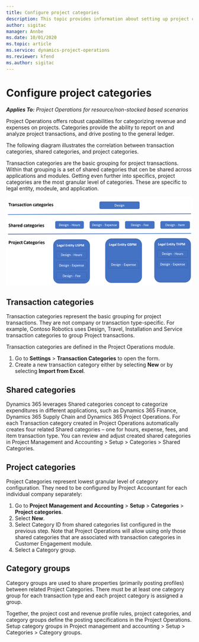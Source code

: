 ```yaml
---
title: Configure project categories
description: This topic provides information about setting up project categories.
author: sigitac
manager: Annbe
ms.date: 10/01/2020
ms.topic: article
ms.service: dynamics-project-operations
ms.reviewer: kfend 
ms.author: sigitac
---
```


# Configure project categories

_**Applies To:** Project Operations for resource/non-stocked based scenarios_

Project Operations offers robust capabilities for categorizing revenue and expenses on projects. Categories provide the ability to report on and analyze project transactions, and drive posting to the general ledger.

The following diagram illustrates the correlation between transaction categories, shared categories, and project categories. 

Transaction categories are the basic grouping for project transactions. Within that grouping is a set of shared categories that cen be shared across applications and modules. Getting even further into specifics, project categories are the most granular level of categories. These are specific to legal entity, modeule, and application.

![Correlation between transaction categories, shared categories, and project categories](media/project-categories.png)

## Transaction categories

Transaction categories represent the basic grouping for project transactions. They are not company or transaction type-specific. For example, Contoso Robotics uses Design, Travel, Installation and Service transaction categories to group Project transactions.

Transaction categories are defined in the Project Operations module. 
1. Go to **Settings** \> **Transaction Categories** to open the form. 
2. Create a new transaction category either by selecting **New** or by selecting **Import from Excel**.

## Shared categories

Dynamics 365 leverages Shared categories concept to categorize expenditures in different applications, such as Dynamics 365 Finance, Dynamics 365 Supply Chain and Dynamics 365 Project Operations. For each Transaction category created in Project Operations automatically creates four related Shared categories – one for hours, expense, fees, and item transaction type. You can review and adjust created shared categories in Project Management and Accounting \> Setup \> Categories \> Shared Categories.

## Project categories

Project Categories represent lowest granular level of category configuration. They need to be configured by Project Accountant for each individual company separately:

1. Go to **Project Management and Accounting** \> **Setup** \> **Categories** \> **Project categories**.
2. Select **New**.
3. Select Category ID from shared categories list configured in the previous step. Note that Project Operations will allow using only those shared categories that are associated with transaction categories in Customer Engagement module.
4. Select a Category group.

## Category groups

Category groups are used to share properties (primarily posting profiles) between related Project Categories. There must be at least one category group for each transaction type and each project category is assigned a group.

Together, the project cost and revenue profile rules, project categories, and category groups define the posting specifications in the Project Operations. Setup category groups in Project management and accounting \> Setup \> Categories \> Category groups.
